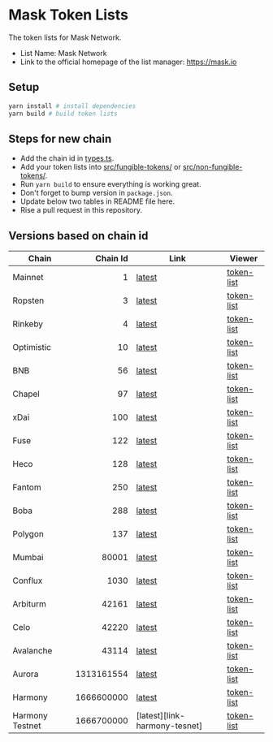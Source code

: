 # Mask Token Lists

The token lists for Mask Network.

- List Name: Mask Network
- Link to the official homepage of the list manager: <https://mask.io>

## Setup

```bash
yarn install # install dependencies
yarn build # build token lists
```

## Steps for new chain

- Add the chain id in [types.ts](src/types.ts).
- Add your token lists into [src/fungible-tokens/](src/fungible-tokens/) or [src/non-fungible-tokens/](src/non-fungible-tokens/).
- Run `yarn build` to ensure everything is working great.
- Don't forget to bump version in `package.json`.
- Update below two tables in README file here.
- Rise a pull request in this repository.

## Versions based on chain id

<!-- begin versions -->

| Chain           |   Chain Id | Link                          | Viewer                               |
| --------------- | ---------: | ----------------------------- | ------------------------------------ |
| Mainnet         |          1 | [latest][link-mainnet]        | [token-list][viewer-mainnet]         |
| Ropsten         |          3 | [latest][link-ropsten]        | [token-list][viewer-ropsten]         |
| Rinkeby         |          4 | [latest][link-rinkeby]        | [token-list][viewer-rinkeby]         |
| Optimistic      |         10 | [latest][link-optimistic]     | [token-list][viewer-optimistic]      |
| BNB             |         56 | [latest][link-bnb]            | [token-list][viewer-bnb]             |
| Chapel          |         97 | [latest][link-chapel]         | [token-list][viewer-chapel]          |
| xDai            |        100 | [latest][link-xdai]           | [token-list][viewer-xdai]            |
| Fuse            |        122 | [latest][link-fuse]           | [token-list][viewer-fuse]            |
| Heco            |        128 | [latest][link-heco]           | [token-list][viewer-heco]            |
| Fantom          |        250 | [latest][link-fantom]         | [token-list][viewer-fantom]          |
| Boba            |        288 | [latest][link-boba]           | [token-list][viewer-boba]            |
| Polygon         |        137 | [latest][link-polygon]        | [token-list][viewer-polygon]         |
| Mumbai          |      80001 | [latest][link-mumbai]         | [token-list][viewer-mumbai]          |
| Conflux         |       1030 | [latest][link-conflux]        | [token-list][viewer-conflux]         |
| Arbiturm        |      42161 | [latest][link-arbiturm]       | [token-list][viewer-arbiturm]        |
| Celo            |      42220 | [latest][link-celo]           | [token-list][viewer-celo]            |
| Avalanche       |      43114 | [latest][link-avalanche]      | [token-list][viewer-avalanche]       |
| Aurora          | 1313161554 | [latest][link-aurora]         | [token-list][viewer-aurora]          |
| Harmony         | 1666600000 | [latest][link-harmony]        | [token-list][viewer-harmony]         |
| Harmony Testnet | 1666700000 | [latest][link-harmony-tesnet] | [token-list][viewer-harmony-testnet] |

[link-mainnet]: https://tokens.r2d2.to/latest/1/tokens.json
[link-ropsten]: https://tokens.r2d2.to/latest/3/tokens.json
[link-rinkeby]: https://tokens.r2d2.to/latest/4/tokens.json
[link-optimistic]: https://tokens.r2d2.to/latest/10/tokens.json
[link-bnb]: https://tokens.r2d2.to/latest/56/tokens.json
[link-chapel]: https://tokens.r2d2.to/latest/97/tokens.json
[link-xdai]: https://tokens.r2d2.to/latest/100/tokens.json
[link-fuse]: https://tokens.r2d2.to/latest/122/tokens.json
[link-heco]: https://tokens.r2d2.to/latest/128/tokens.json
[link-fantom]: https://tokens.r2d2.to/latest/250/tokens.json
[link-boba]: https://tokens.r2d2.to/latest/288/tokens.json
[link-polygon]: https://tokens.r2d2.to/latest/137/tokens.json
[link-mumbai]: https://tokens.r2d2.to/latest/80001/tokens.json
[link-conflux]: https://tokens.r2d2.to/latest/1030/tokens.json
[link-arbiturm]: https://tokens.r2d2.to/latest/42161/tokens.json
[link-celo]: https://tokens.r2d2.to/latest/42220/tokens.json
[link-avalanche]: https://tokens.r2d2.to/latest/43114/tokens.json
[link-aurora]: https://tokens.r2d2.to/latest/1313161554/tokens.json
[link-harmony]: https://tokens.r2d2.to/latest/1666600000/tokens.json
[link-harmony-testnet]: https://tokens.r2d2.to/latest/1666700000/tokens.json
[viewer-mainnet]: https://tokenlists.org/token-list?url=https://tokens.r2d2.to/latest/1/tokens.json
[viewer-ropsten]: https://tokenlists.org/token-list?url=https://tokens.r2d2.to/latest/3/tokens.json
[viewer-rinkeby]: https://tokenlists.org/token-list?url=https://tokens.r2d2.to/latest/4/tokens.json
[viewer-optimistic]: https://tokenlists.org/token-list?url=https://tokens.r2d2.to/latest/10/tokens.json
[viewer-bnb]: https://tokenlists.org/token-list?url=https://tokens.r2d2.to/latest/56/tokens.json
[viewer-chapel]: https://tokenlists.org/token-list?url=https://tokens.r2d2.to/latest/97/tokens.json
[viewer-xdai]: https://tokenlists.org/token-list?url=https://tokens.r2d2.to/latest/100/tokens.json
[viewer-fuse]: https://tokenlists.org/token-list?url=https://tokens.r2d2.to/latest/122/tokens.json
[viewer-heco]: https://tokenlists.org/token-list?url=https://tokens.r2d2.to/latest/128/tokens.json
[viewer-fantom]: https://tokenlists.org/token-list?url=https://tokens.r2d2.to/latest/250/tokens.json
[viewer-boba]: https://tokenlists.org/token-list?url=https://tokens.r2d2.to/latest/288/tokens.json
[viewer-polygon]: https://tokenlists.org/token-list?url=https://tokens.r2d2.to/latest/137/tokens.json
[viewer-mumbai]: https://tokenlists.org/token-list?url=https://tokens.r2d2.to/latest/80001/tokens.json
[viewer-conflux]: https://tokenlists.org/token-list?url=https://tokens.r2d2.to/latest/1030/tokens.json
[viewer-arbiturm]: https://tokenlists.org/token-list?url=https://tokens.r2d2.to/latest/42161/tokens.json
[viewer-celo]: https://tokenlists.org/token-list?url=https://tokens.r2d2.to/latest/42220/tokens.json
[viewer-avalanche]: https://tokenlists.org/token-list?url=https://tokens.r2d2.to/latest/43114/tokens.json
[viewer-aurora]: https://tokenlists.org/token-list?url=https://tokens.r2d2.to/latest/1313161554/tokens.json
[viewer-harmony]: https://tokenlists.org/token-list?url=https://tokens.r2d2.to/latest/1666600000/tokens.json
[viewer-harmony-testnet]: https://tokenlists.org/token-list?url=https://tokens.r2d2.to/latest/1666700000/tokens.json

<!-- end versions -->
